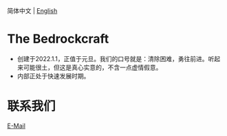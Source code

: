 简体中文 | [English]()
# The Bedrockcraft
- 创建于2022.1.1，正值于元旦。我们的口号就是：清除困难，勇往前进。听起来可能很土，但这是真心实意的，不含一点虚情假意。
- 内部正处于快速发展时期。
# 联系我们
[E-Mail](maito:164859427@qq.com)<br />

